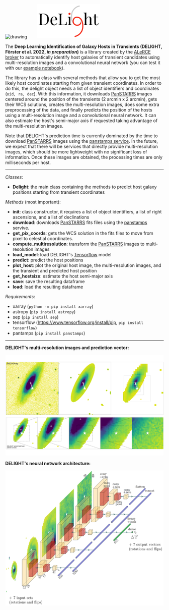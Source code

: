 <p float="left">
<img src="http://alerce.science/static/img/alerce_logo.cc79ccea2406.png" alt="drawing" width="300"/>
&nbsp; &nbsp; &nbsp;&nbsp;
<img src="https://raw.githubusercontent.com/fforster/DELIGHT/main/figures/Delight.png" alt="drawing" width="200"/>
</p>

The **Deep Learning Identification of Galaxy Hosts in Transients (DELIGHT, Förster et al. 2022, *in preparation*)** is a library created by the [ALeRCE broker](http://alerce.science) to automatically identify host galaxies of transient candidates using multi-resolution images and a convolutional neural network (you can test it with our [example notebook](https://nbviewer.org/github/fforster/DELIGHT/blob/main/notebook/Delight_example_notebook.ipynb)).

The library has a class with several methods that allow you to get the most likely host coordinates starting from given transient coordinates. In order to do this, the delight object needs a list of object identifiers and coordinates (`oid, ra, dec`). With this information, it downloads [PanSTARRS](https://outerspace.stsci.edu/display/PANSTARRS/) images centered around the position of the transients (2 arcmin x 2 arcmin), gets their WCS solutions, creates the multi-resolution images, does some extra preprocessing of the data, and finally predicts the position of the hosts using a multi-resolution image and a convolutional neural network. It can also estimate the host's semi-major axis if requested taking advantage of the multi-resolution images.

Note that DELIGHT's prediction time is currently dominated by the time to download [PanSTARRS](https://outerspace.stsci.edu/display/PANSTARRS/) images using the [panstamps service](https://panstamps.readthedocs.io/en/master/). In the future, we expect that there will be services that directly provide multi-resolution images, which should be more lightweight with no significant loss of information. Once these images are obtained, the processing times are only milliseconds per host.

---

*Classes*:

* **Delight**: the main class containing the methods to predict host galaxy positions starting from transient coordinates

*Methods* (most important):

* **init**: class constructor, it requires a list of object identifiers, a list of right ascensions, and a list of declinations
* **download**: downloads [PanSTARRS](https://outerspace.stsci.edu/display/PANSTARRS/) fits files using the [panstamps](https://panstamps.readthedocs.io/en/master/) servive.
* **get_pix_coords**: gets the WCS solution in the fits files to move from pixel to celestial coordinates.  
* **compute_multiresolution**: transform the [PanSTARRS](https://outerspace.stsci.edu/display/PANSTARRS/) images to multi-resolution images
* **load_model**: load DELIGHT's [Tensorflow](https://www.tensorflow.org/) model
* **predict**: predict the host positions
* **plot_host**: plot the original host image, the multi-resolution images, and the transient and predicted host position
* **get_hostsize**: estimate the host semi-major axis
* **save**: save the resulting dataframe
* **load**: load the resulting dataframe

*Requirements*:

* xarray (`python -m pip install xarray`)
* astropy (`pip install astropy`)
* sep (`pip install sep`)
* tensorflow (https://www.tensorflow.org/install/pip, `pip install tensorflow`)
* pantamps (`pip install panstamps`)

--- 
**DELIGHT's multi-resolution images and prediction vector:**

<img src="https://raw.githubusercontent.com/fforster/DELIGHT/main/figures/multi-resolution.png" alt="drawing" width="800"/>

**DELIGHT's neural network architecture:**

<img src="https://raw.githubusercontent.com/fforster/DELIGHT/main/figures/delight_architecture.png" alt="drawing" width="800"/>
